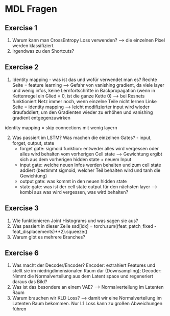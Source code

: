 # MDL Fragen

## Exercise 1
1. Warum kann man CrossEntropy Loss verwenden? --> die einzelnen Pixel werden klassifiziert
2. Irgendwas zu den Shortcuts?

## Exercise 2
1. Identity mapping - was ist das und wofür verwendet man es?
    Rechte Seite = feature learning --> Gefahr von vanishing gradient, da viele layer und wenig infos, keine Lernfortschritte in Backpropagation (wenn in Kettenregel ein Glied = 0, ist die ganze Kette 0)
    --> bei Resnets funktioniert Netz immer noch, wenn einzelne Teile nicht lernen
    Linke Seite = identity mapping --> leicht modifizierter input wird wieder draufaddiert, um den Gradienten wieder zu erhöhen und vanishing gradient entgegenzuwirken

identity mapping = skip connections mit wenig layern

2. Was passiert im LSTM? Was machen die einzelnen Gates? - input, forget, output, state
    - forget gate: sigmoid funktion: entweder alles wird vergessen oder alles wird behalten vom vorherigen Cell state --> Gewichtung ergibt sich aus dem vorherigen hidden state + neuem Input
    - input gate: welche neuen Infos werden behalten und zum cell state addiert (bestimmt sigmoid, welcher Teil behalten wird und tanh die Gewichtung)
    - output gate: was kommt in den neuen hidden state
    - state gate: was ist der cell state output für den nächsten layer --> kombi aus was wird vergessen, was wird behalten?

## Exercise 3
1. Wie funktionieren Joint Histograms und was sagen sie aus?
2. Was passiert in dieser Zeile 
ssd[idx] = torch.sum((feat_patch_fixed - feat_displacements)**2).squeeze() 
3. Warum gibt es mehrere Branches?

## Exercise 6

1. Was macht der Decoder/Encoder? Encoder: extrahiert Features und stellt sie im niedrigdimensionalen Raum dar (Downsampling); Decoder: Nimmt die Normalverteilung aus dem Latent space und regeneriert daraus das Bild?
3.  Was ist das besondere an einem VAE? --> Normalverteilung im Latenten Raum
4. Warum brauchen wir KLD Loss? --> damit wir eine Normalverteilung im Latenten Raum bekommen. Nur L1 Loss kann zu großen Abweichungen führen
